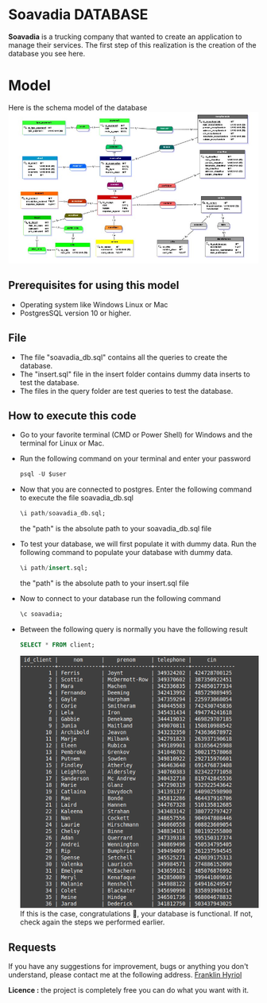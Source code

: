 # Soavadia DATABASE

**Soavadia** is a trucking company that wanted to create an application to manage their services. 
The first step of this realization is the creation of the database you see here.

# Model
Here is the schema model of the database
<img src="https://github.com/HEI-Franklin/Soavadia_DATABASE/raw/master/db_image/Soavadia_schema.jpg" alt="Soavadia database model"/>
## Prerequisites for using this model

- Operating system like Windows Linux or Mac
- PostgresSQL version 10 or higher.


## File

- The file "soavadia_db.sql" contains all the queries to create the database.
- The "insert.sql" file in the insert folder contains dummy data inserts to test the database.
- The files in the query folder are test queries to test the database.

## How to execute this code

- Go to your favorite terminal (CMD or Power Shell) for Windows and the terminal for Linux or Mac.
- Run the following command on your terminal and enter your password
	```` sql
	psql -U $user
	````
- Now that you are connected to postgres.
	Enter the following command to execute the file soavadia_db.sql
	```` sql
	\i path/soavadia_db.sql;
	````
	the "path" is the absolute path to your soavadia_db.sql file
	
- To test your database, we will first populate it with dummy data.
	Run the following command to populate your database with dummy data.
	```` sql
	\i path/insert.sql;
	````
	the "path" is the absolute path to your insert.sql file
- Now to connect to your database run the following command
	```` sql
	\c soavadia;
	````

- Between the following query is normally you have the following result
	```` sql
	SELECT * FROM client;
	````
	<img src="https://github.com/HEI-Franklin/Soavadia_DATABASE/raw/develop/db_image/insert_img.png" alt="result of select * from client"/>
	If this is the case, congratulations 🥳, your database is functional. If not, check again the steps we performed 	earlier.

## Requests
If you have any suggestions for improvement, bugs or anything you don't understand, please contact me at the following address. <a href= "mailto:hei.franklin.2@gmail.com">Franklin Hyriol</a>

**Licence :** the project is completely free you can do what you want with it.

	